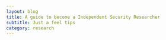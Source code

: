 ```yaml
---
layout: blog
title: A guide to become a Independent Security Researcher
subtitle: Just a feel tips
category: research
---
```

